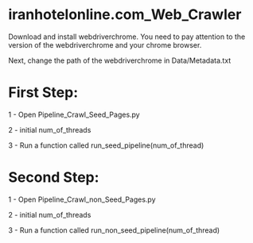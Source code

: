 # iranhotelonline.com_Web_Crawler

Download and install webdriverchrome. You need to pay attention to the version of the webdriverchrome and your chrome browser.

Next, change the path of the webdriverchrome in Data/Metadata.txt


# First Step:
1 - Open Pipeline_Crawl_Seed_Pages.py

2 - initial num_of_threads

3 - Run a function called run_seed_pipeline(num_of_thread)


# Second Step:
1 - Open Pipeline_Crawl_non_Seed_Pages.py

2 - initial num_of_threads

3 - Run a function called run_non_seed_pipeline(num_of_thread)


